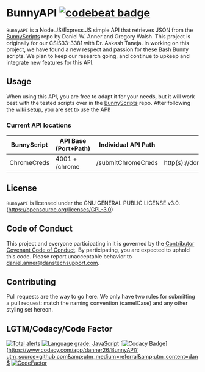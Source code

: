 # BunnyAPI [![codebeat badge](https://codebeat.co/badges/6d7f9114-b2b4-4242-834f-769b9db47c18)](https://codebeat.co/projects/github-com-danner26-bunnyapi-develop)
`BunnyAPI` is a Node.JS/Express.JS simple API that retrieves JSON from the [BunnyScripts](https://github.com/danner26/BunnyScripts) repo by Daniel W. Anner and Gregory Walsh. This project is originally for our CSIS33-3381 with Dr. Aakash Taneja. In working on this project, we have found a new respect and passion for these Bash Bunny scripts. We plan to keep our research going, and continue to upkeep and integrate new features for this API.

## Usage
When using this API, you are free to adapt it for your needs, but it will work best with the tested scripts over in the [BunnyScripts](https://github.com/danner26/BunnyScripts) repo. After following the [wiki setup](https://github.com/danner26/BunnyAPI/wiki/Setup-Install-Guide), you are set to use the API!

### Current API locations
| BunnyScript       | API Base (Port+Path) | Individual API Path | Full API Path                                      |
| ----------------- | -------------------- | ------------------- | -------------------------------------------------- |
| ChromeCreds       | 4001 + /chrome       | /submitChromeCreds  | http(s)://domain.tld:4001/chrome/submitChromeCreds |

## License
`BunnyAPI` is licensed under the GNU GENERAL PUBLIC LICENSE v3.0. (https://opensource.org/licenses/GPL-3.0)

## Code of Conduct
This project and everyone participating in it is governed by the [Contributor Covenant Code of Conduct](CODE_OF_CONDUCT.md). By participating, you are expected to uphold this code. Please report unacceptable behavior to [daniel.anner@danstechsupport.com](mailto:daniel.anner@danstechsupport.com).

## Contributing
Pull requests are the way to go here. We only have two rules for submitting a pull request: match the naming convention (camelCase) and any other styling set hereon. 

## LGTM/Codacy/Code Factor
[![Total alerts](https://img.shields.io/lgtm/alerts/g/danner26/BunnyAPI.svg?logo=lgtm&logoWidth=18)](https://lgtm.com/projects/g/danner26/BunnyAPI/alerts/)
[![Language grade: JavaScript](https://img.shields.io/lgtm/grade/javascript/g/danner26/BunnyAPI.svg?logo=lgtm&logoWidth=18)](https://lgtm.com/projects/g/danner26/BunnyAPI/context:javascript)
[![Codacy Badge](https://api.codacy.com/project/badge/Grade/cdaf726373fa4744be72cd39e3bca465)](https://www.codacy.com/app/danner26/BunnyAPI?utm_source=github.com&amp;utm_medium=referral&amp;utm_content=dan$
[![CodeFactor](https://www.codefactor.io/repository/github/danner26/bunnyapi/badge)](https://www.codefactor.io/repository/github/danner26/bunnyapi)
